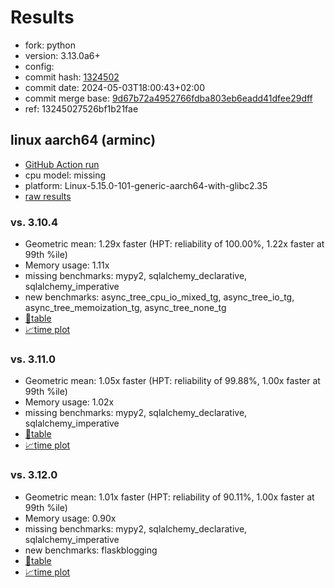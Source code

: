 # Results

- fork: python
- version: 3.13.0a6+
- config: 
- commit hash: [1324502](https://github.com/python/cpython/commit/1324502)
- commit date: 2024-05-03T18:00:43+02:00
- commit merge base: [9d67b72a4952766fdba803eb6eadd41dfee29dff](https://github.com/python/cpython/commit/9d67b72a4952766fdba803eb6eadd41dfee29dff)
- ref: 13245027526bf1b21fae

## linux aarch64 (arminc)

- [GitHub Action run](https://github.com/faster-cpython/benchmarking/actions/runs/8942180003)
- cpu model: missing
- platform: Linux-5.15.0-101-generic-aarch64-with-glibc2.35
- [raw results](bm-20240503-arminc-aarch64-python-13245027526bf1b21fae-3.13.0a6%2B-1324502.json)

### vs. 3.10.4

- Geometric mean: 1.29x faster (HPT: reliability of 100.00%, 1.22x faster at 99th %ile)
- Memory usage: 1.11x
- missing benchmarks: mypy2, sqlalchemy_declarative, sqlalchemy_imperative
- new benchmarks: async_tree_cpu_io_mixed_tg, async_tree_io_tg, async_tree_memoization_tg, async_tree_none_tg
- [📄table](bm-20240503-arminc-aarch64-python-13245027526bf1b21fae-3.13.0a6%2B-1324502-vs-3.10.4.md)
- [📈time plot](bm-20240503-arminc-aarch64-python-13245027526bf1b21fae-3.13.0a6%2B-1324502-vs-3.10.4.png)

### vs. 3.11.0

- Geometric mean: 1.05x faster (HPT: reliability of 99.88%, 1.00x faster at 99th %ile)
- Memory usage: 1.02x
- missing benchmarks: mypy2, sqlalchemy_declarative, sqlalchemy_imperative
- [📄table](bm-20240503-arminc-aarch64-python-13245027526bf1b21fae-3.13.0a6%2B-1324502-vs-3.11.0.md)
- [📈time plot](bm-20240503-arminc-aarch64-python-13245027526bf1b21fae-3.13.0a6%2B-1324502-vs-3.11.0.png)

### vs. 3.12.0

- Geometric mean: 1.01x faster (HPT: reliability of 90.11%, 1.00x faster at 99th %ile)
- Memory usage: 0.90x
- missing benchmarks: mypy2, sqlalchemy_declarative, sqlalchemy_imperative
- new benchmarks: flaskblogging
- [📄table](bm-20240503-arminc-aarch64-python-13245027526bf1b21fae-3.13.0a6%2B-1324502-vs-3.12.0.md)
- [📈time plot](bm-20240503-arminc-aarch64-python-13245027526bf1b21fae-3.13.0a6%2B-1324502-vs-3.12.0.png)

